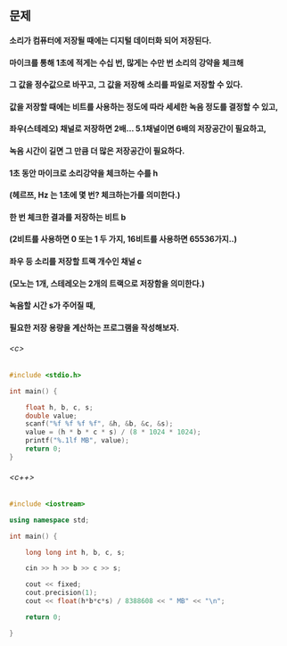 
## 문제
#### 소리가 컴퓨터에 저장될 때에는 디지털 데이터화 되어 저장된다.

#### 마이크를 통해 1초에 적게는 수십 번, 많게는 수만 번 소리의 강약을 체크해
#### 그 값을 정수값으로 바꾸고, 그 값을 저장해 소리를 파일로 저장할 수 있다.

#### 값을 저장할 때에는 비트를 사용하는 정도에 따라 세세한 녹음 정도를 결정할 수 있고,
#### 좌우(스테레오) 채널로 저장하면 2배… 5.1채널이면 6배의 저장공간이 필요하고,
#### 녹음 시간이 길면 그 만큼 더 많은 저장공간이 필요하다.

#### 1초 동안 마이크로 소리강약을 체크하는 수를 h
#### (헤르쯔, Hz 는 1초에 몇 번? 체크하는가를 의미한다.)

#### 한 번 체크한 결과를 저장하는 비트 b
#### (2비트를 사용하면 0 또는 1 두 가지, 16비트를 사용하면 65536가지..)

#### 좌우 등 소리를 저장할 트랙 개수인 채널 c
#### (모노는 1개, 스테레오는 2개의 트랙으로 저장함을 의미한다.)

#### 녹음할 시간 s가 주어질 때,

#### 필요한 저장 용량을 계산하는 프로그램을 작성해보자.

###### \<c\>
```c
#include <stdio.h>

int main() {

	float h, b, c, s;
	double value;
	scanf("%f %f %f %f", &h, &b, &c, &s);
	value = (h * b * c * s) / (8 * 1024 * 1024);
	printf("%.1lf MB", value);
	return 0;
}
```

###### \<c++\>
```c++
#include <iostream>

using namespace std;

int main() {

	long long int h, b, c, s;

	cin >> h >> b >> c >> s;

	cout << fixed;
	cout.precision(1);
	cout << float(h*b*c*s) / 8388608 << " MB" << "\n";

	return 0;

}
```

